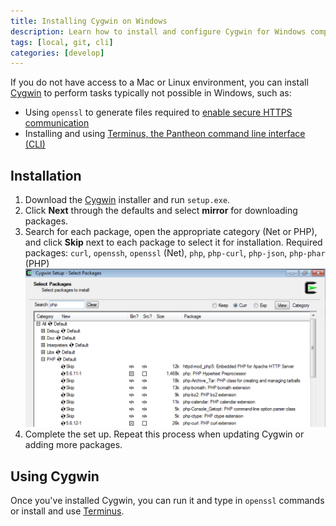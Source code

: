 ```yaml
---
title: Installing Cygwin on Windows
description: Learn how to install and configure Cygwin for Windows computers for Pantheon sites.
tags: [local, git, cli]
categories: [develop]
---
```

If you do not have access to a Mac or Linux environment, you can install [Cygwin](http://cygwin.com) to perform tasks typically not possible in Windows, such as:

* Using `openssl` to generate files required to [enable secure HTTPS communication](/docs/enable-https/)
* Installing and using [Terminus, the Pantheon command line interface (CLI)](https://github.com/pantheon-systems/cli)  

## Installation
1. Download the [Cygwin](http://cygwin.com/install.html) installer and run `setup.exe`.
2. Click **Next** through the defaults and select **mirror** for downloading packages.
3. Search for each package, open the appropriate category (Net or PHP), and click **Skip** next to each package to select it for installation. Required packages: `curl`, `openssh`, `openssl` (Net), `php`, `php-curl`, `php-json`, `php-phar` (PHP)
![Select openSSL package](/source/docs/assets/images/cygwin-select-packages.png)
4. Complete the set up. Repeat this process when updating Cygwin or adding more packages.

## Using Cygwin
Once you've installed Cygwin, you can run it and type in `openssl` commands or install and use [Terminus](/docs/terminus/).
